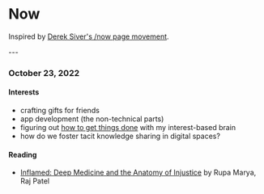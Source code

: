 # Now

Inspired by [Derek Siver's /now page movement](https://sive.rs/nowff).

\---

### October 23, 2022

#### Interests

* crafting gifts for friends
* app development (the non-technical parts)
* figuring out [how to get things done](../to-be-categorized/channeling-my-inner-chaos.md) with my interest-based brain
* how do we foster tacit knowledge sharing in digital spaces?

#### Reading

* [Inflamed: Deep Medicine and the Anatomy of Injustice](https://www.goodreads.com/book/show/54785505-inflamed) by Rupa Marya, Raj Patel
